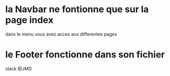 # la Navbar ne fontionne que sur la page index



dans le menu vous avez acces aux differentes pages
# le Footer fonctionne dans son fichier

slack @JMD
